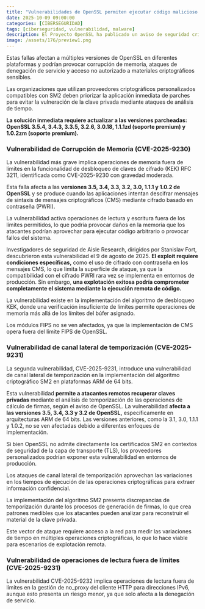 ```yaml
---
title: "Vulnerabilidades de OpenSSL permiten ejecutar código malicioso y recuperar claves privadas de forma remota"
date: 2025-10-09 09:00:00 
categories: [CIBERSEGURIDAD]
tags: [ciberseguridad, vulnerabilidad, malware]
description: El Proyecto OpenSSL ha publicado un aviso de seguridad crítico que aborda tres vulnerabilidades significativas que podrían permitir a atacantes ejecutar código remoto y potencialmente recuperar claves criptográficas privadas.
image: /assets/176/preview1.png
---
```


Estas fallas afectan a múltiples versiones de OpenSSL en diferentes plataformas y podrían provocar corrupción de memoria, ataques de denegación de servicio y acceso no autorizado a materiales criptográficos sensibles.

Las organizaciones que utilizan proveedores criptográficos personalizados compatibles con SM2 deben priorizar la aplicación inmediata de parches para evitar la vulneración de la clave privada mediante ataques de análisis de tiempo.

**La solución inmediata requiere actualizar a las versiones parcheadas: OpenSSL 3.5.4, 3.4.3, 3.3.5, 3.2.6, 3.0.18, 1.1.1zd (soporte premium) y 1.0.2zm (soporte premium).**

### Vulnerabilidad de Corrupción de Memoria (CVE-2025-9230)

La vulnerabilidad más grave implica operaciones de memoria fuera de límites en la funcionalidad de desbloqueo de claves de cifrado (KEK) RFC 3211, identificada como CVE-2025-9230 con gravedad moderada.

Esta falla afecta a las **versiones 3.5, 3.4, 3.3, 3.2, 3.0, 1.1.1 y 1.0.2 de OpenSSL** y se produce cuando las aplicaciones intentan descifrar mensajes de sintaxis de mensajes criptográficos (CMS) mediante cifrado basado en contraseña (PWRI).

La vulnerabilidad activa operaciones de lectura y escritura fuera de los límites permitidos, lo que podría provocar daños en la memoria que los atacantes podrían aprovechar para ejecutar código arbitrario o provocar fallos del sistema.

Investigadores de seguridad de Aisle Research, dirigidos por Stanislav Fort, descubrieron esta vulnerabilidad el 9 de agosto de 2025. **El exploit requiere condiciones específicas,** como el uso de cifrado con contraseña en los mensajes CMS, lo que limita la superficie de ataque, ya que la compatibilidad con el cifrado PWRI rara vez se implementa en entornos de producción. Sin embargo, **una explotación exitosa podría comprometer completamente el sistema mediante la ejecución remota de código.**

La vulnerabilidad existe en la implementación del algoritmo de desbloqueo KEK, donde una verificación insuficiente de límites permite operaciones de memoria más allá de los límites del búfer asignado. 

Los módulos FIPS no se ven afectados, ya que la implementación de CMS opera fuera del límite FIPS de OpenSSL.

### Vulnerabilidad de canal lateral de temporización (CVE-2025-9231)

La segunda vulnerabilidad, CVE-2025-9231, introduce una vulnerabilidad de canal lateral de temporización en la implementación del algoritmo criptográfico SM2 en plataformas ARM de 64 bits.

Esta vulnerabilidad **permite a atacantes remotos recuperar claves privadas** mediante el análisis de temporización de las operaciones de cálculo de firmas, según el aviso de OpenSSL. La vulnerabilidad **afecta a las versiones 3.5, 3.4, 3.3 y 3.2 de OpenSSL,** específicamente en arquitecturas ARM de 64 bits. Las versiones anteriores, como la 3.1, 3.0, 1.1.1 y 1.0.2, no se ven afectadas debido a diferentes enfoques de implementación.

Si bien OpenSSL no admite directamente los certificados SM2 en contextos de seguridad de la capa de transporte (TLS), los proveedores personalizados podrían exponer esta vulnerabilidad en entornos de producción.

Los ataques de canal lateral de temporización aprovechan las variaciones en los tiempos de ejecución de las operaciones criptográficas para extraer información confidencial.

La implementación del algoritmo SM2 presenta discrepancias de temporización durante los procesos de generación de firmas, lo que crea patrones medibles que los atacantes pueden analizar para reconstruir el material de la clave privada.

Este vector de ataque requiere acceso a la red para medir las variaciones de tiempo en múltiples operaciones criptográficas, lo que lo hace viable para escenarios de explotación remota.

### Vulnerabilidad de operaciones de lectura fuera de límites (CVE-2025-9231)

La vulnerabilidad CVE-2025-9232 implica operaciones de lectura fuera de límites en la gestión de no_proxy del cliente HTTP para direcciones IPv6, aunque esto presenta un riesgo menor, ya que solo afecta a la denegación de servicio.







